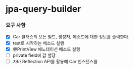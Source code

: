 # jpa-query-builder

### 요구 사항
+ [x] Car 클래스의 모든 필드, 생성자, 메소드에 대한 정보를 출력한다.
+ [x] test로 시작하는 메소드 실행
+ [x] @PrintView 애노테이션 메소드 실행
+ [ ] private field에 값 할당
+ [ ] 자바 Reflection API를 활용해 Car 인스턴스를
